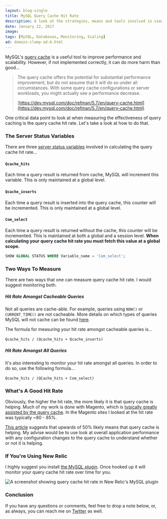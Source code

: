 ```yaml
---
layout: blog-single
title: MySQL Query Cache Hit Rate
description: A look at the strategies, means and tools involved in viewing and monitoring your MySQL Query Cache Hit Rate
date: January 22, 2017
image: 
tags: [MySQL, Databases, Monitoring, Scaling]
ad: domain-clamp-ad-b.html
---
```


MySQL's [query cache](https://dev.mysql.com/doc/refman/5.7/en/query-cache.html) is a useful tool to improve performance and scalability. However, if not implemented correctly, it can do more harm than good...

> The query cache offers the potential for substantial performance improvement, but do not assume that it will do so under all circumstances. With some query cache configurations or server workloads, you might actually see a performance decrease.
> 
> [https://dev.mysql.com/doc/refman/5.7/en/query-cache.html](https://dev.mysql.com/doc/refman/5.7/en/query-cache.html)

One critical data point to look at when measuring the effectiveness of query caching is the query cache hit rate. Let's take a look at how to do that.

<!-- excerpt_separator -->

### The Server Status Variables

There are three [server status variables](https://dev.mysql.com/doc/refman/5.7/en/server-status-variables.html) involved in calculating the query cache hit rate...

#### `Qcache_hits`

Each time a query result is returned from cache, MySQL will increment this variable. This is only maintained at a global level.

#### `Qcache_inserts`

Each time a query result is inserted into the query cache, this counter will be incremented. This is only maintained at a global level.

#### `Com_select`

Each time a query result is returned without the cache, this counter will be incremented. This is maintained at both a global and a session level. **When calculating your query cache hit rate you must fetch this value at a global scope.**

```sql
SHOW GLOBAL STATUS WHERE Variable_name = 'Com_select';
```

### Two Ways To Measure

There are two ways that one can measure query cache hit rate. I would suggest monitoring both.

##### Hit Rate Amongst Cacheable Queries

Not all queries are cache-able. For example, queries using `NOW()` or `CURRENT_TIME()` are not cacheable. More details on which types of queries MySQL will not cache can be found [here](https://dev.mysql.com/doc/refman/5.7/en/query-cache-operation.html).

The formula for measuring your hit rate amongst cacheable queries is...

`Qcache_hits / (Qcache_hits + Qcache_inserts)`

##### Hit Rate Amongst All Queries

It's also interesting to monitor your hit rate amongst all queries. In order to do so, use the following formula...

`Qcache_hits / (QCache_hits + Com_select)`

### What's A Good Hit Rate

Obviously, the higher the hit rate, the more likely it is that query cache is helping. Much of my work is done with Magento, which is [typically greatly assisted by the query cache](https://www.percona.com/blog/2015/08/07/mysql-query-cache-worst-enemy-best-friend/). In the Magento sites I looked at the hit rate was typically ~80 - 85%.

[This article](http://www.taos.com/2013/04/10/understanding-mysql-query-cache/) suggests that upwards of 50% likely means that query cache is helping. My advise would be to use look at overall application performance with any configuration changes to the query cache to understand whether or not it is helping.

### If You're Using New Relic

I highly suggest you install [the MySQL plugin](https://newrelic.com/plugins/new-relic-platform-team/520). Once hooked up it will monitor your query cache hit rate over time for you.

<img
  class="rounded shadow"
  src="/img/blog/query-cache-hit-rate/newrelic-mysql-plugin-query-cache-hit-rate-b@1x.jpg"
  srcset="/img/blog/query-cache-hit-rate/newrelic-mysql-plugin-query-cache-hit-rate-b@1x.jpg 1x, /img/blog/query-cache-hit-rate/newrelic-mysql-plugin-query-cache-hit-rate-b@2x.jpg 2x"
  alt="A screenshot showing query cache hit rate in New Relic's MySQL plugin">

### Conclusion

If you have any questions or comments, feel free to drop a note below, or, as always, you can reach me on [Twitter](http://twitter.com/maxpchadwick) as well.
